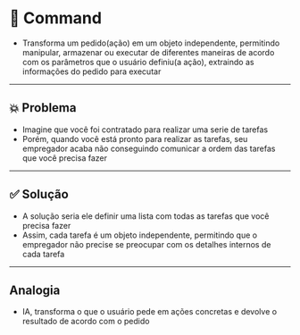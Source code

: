 # 🧩 Command
- Transforma um pedido(ação) em um objeto independente, permitindo manipular, armazenar ou executar de diferentes maneiras de acordo
com os parâmetros que o usuário definiu(a ação), extraindo as informações do pedido para executar

---
## 💥 Problema
- Imagine que você foi contratado para realizar uma serie de tarefas
- Porém, quando você está pronto para realizar as tarefas, seu empregador acaba não conseguindo comunicar a ordem das tarefas que você precisa fazer

---
## ✅ Solução
- A solução seria ele definir uma lista com todas as tarefas que você precisa fazer
- Assim, cada tarefa é um objeto independente, permitindo que o empregador não precise se preocupar com os detalhes internos de cada tarefa

---

## Analogia
- IA, transforma o que o usuário pede em ações concretas e devolve o resultado de acordo com o pedido